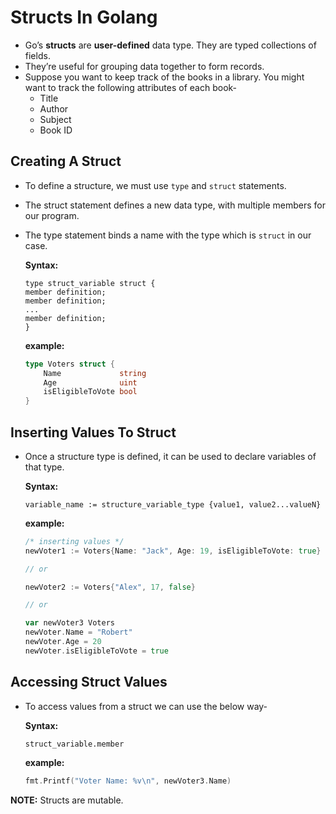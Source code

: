 # Structs In Golang

* Go’s **structs** are **user-defined** data type. They are typed collections of fields.
* They’re useful for grouping data together to form records.
* Suppose you want to keep track of the books in a library. You might want to track the following attributes of each book-
    - Title
    - Author
    - Subject
    - Book ID


## Creating A Struct
* To define a structure, we must use `type` and `struct` statements.
* The struct statement defines a new data type, with multiple members for our program.
* The type statement binds a name with the type which is `struct` in our case.

    **Syntax:**
    ```
    type struct_variable struct {
    member definition;
    member definition;
    ...
    member definition;
    }
    ```

    **example:**
    ```go
    type Voters struct {
        Name             string
        Age              uint
        isEligibleToVote bool
    }
    ```


## Inserting Values To Struct

* Once a structure type is defined, it can be used to declare variables of that type.
    
    **Syntax:**
    ```
    variable_name := structure_variable_type {value1, value2...valueN}
    ```

    **example:**
    ```go
    /* inserting values */
	newVoter1 := Voters{Name: "Jack", Age: 19, isEligibleToVote: true}

    // or

	newVoter2 := Voters{"Alex", 17, false}

	// or

	var newVoter3 Voters
	newVoter.Name = "Robert"
	newVoter.Age = 20
	newVoter.isEligibleToVote = true
    ```


## Accessing Struct Values
* To access values from a struct we can use the below way-

    **Syntax:**
    ```
    struct_variable.member
    ```
    
    **example:**
    ```go
    fmt.Printf("Voter Name: %v\n", newVoter3.Name)
    ```

**NOTE:** Structs are mutable.
